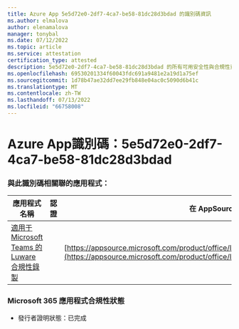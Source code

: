 ```yaml
---
title: Azure App 5e5d72e0-2df7-4ca7-be58-81dc28d3bdad 的識別碼資訊
ms.author: elmalova
author: elenamalova
manager: tonybal
ms.date: 07/12/2022
ms.topic: article
ms.service: attestation
certification_type: attested
description: 5e5d72e0-2df7-4ca7-be58-81dc28d3bdad 的所有可用安全性與合規性資訊。
ms.openlocfilehash: 69530201334f60043fdc691a9481e2a19d1a75ef
ms.sourcegitcommit: 1d78b47ae32dd7ee29fb848e04ac0c5090d6b41c
ms.translationtype: MT
ms.contentlocale: zh-TW
ms.lasthandoff: 07/13/2022
ms.locfileid: "66758008"
---
```

# <a name="azure-app-id-5e5d72e0-2df7-4ca7-be58-81dc28d3bdad"></a>Azure App識別碼：5e5d72e0-2df7-4ca7-be58-81dc28d3bdad


### <a name="apps-associated-with-this-id"></a>與此識別碼相關聯的應用程式：
| **應用程式名稱** | **認證** | **在 AppSource 中檢視** |
|--------------|---------------|-----------------------|
| [適用于 Microsoft Teams 的 Luware 合規性錄製](../forward/luwareagzurich.recording_azure_marketplace.md) |  | [https://appsource.microsoft.com/product/office/luwareagzurich.recording_azure_marketplace](https://appsource.microsoft.com/product/office/luwareagzurich.recording_azure_marketplace) |

### <a name="microsoft-365-app-compliance-status"></a>Microsoft 365 應用程式合規性狀態
- 發行者證明狀態：已完成
